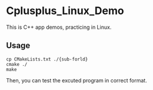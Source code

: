 # Cplusplus_Linux_Demo

This is C++ app demos, practicing in Linux.

## Usage

```
cp CMakeLists.txt ./{sub-forld}  
cmake ./  
make 
```
Then, you can test the excuted program in correct format.  
